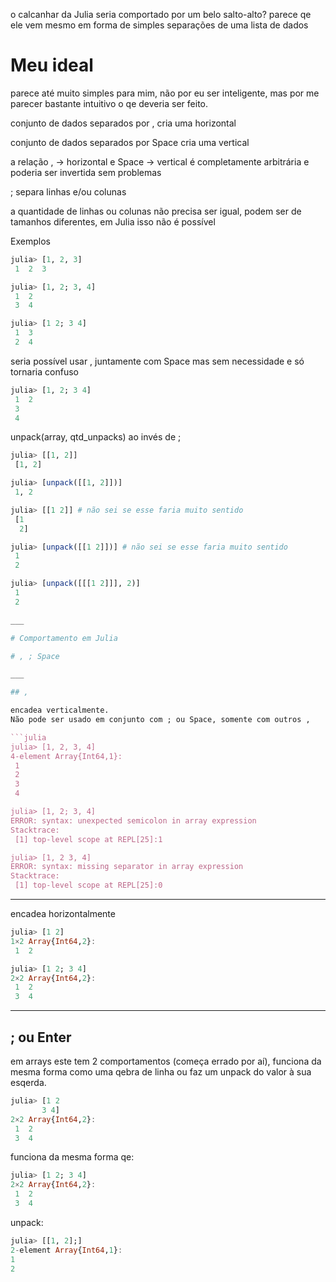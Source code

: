 o calcanhar da Julia seria comportado por um belo salto-alto? parece qe ele vem mesmo em forma de simples separações de uma lista de dados

# Meu ideal

parece até muito simples para mim, não por eu ser inteligente, mas por me parecer bastante intuitivo o qe deveria ser feito.

conjunto de dados separados por , cria uma horizontal

conjunto de dados separados por Space cria uma vertical

a relação , -> horizontal e Space -> vertical é completamente arbitrária e poderia ser invertida sem problemas

; separa linhas e/ou colunas

a quantidade de linhas ou colunas não precisa ser igual, podem ser de tamanhos diferentes, em Julia isso não é possível

Exemplos

```julia
julia> [1, 2, 3]
 1  2  3

julia> [1, 2; 3, 4]
 1  2
 3  4

julia> [1 2; 3 4]
 1  3
 2  4
```

seria possível usar , juntamente com Space mas sem necessidade e só tornaria confuso

```julia
julia> [1, 2; 3 4]
 1  2
 3
 4
```

unpack(array, qtd_unpacks) ao invés de ;

```julia
julia> [[1, 2]]
 [1, 2]

julia> [unpack([[1, 2]])]
 1, 2

julia> [[1 2]] # não sei se esse faria muito sentido
 [1
  2]

julia> [unpack([[1 2]])] # não sei se esse faria muito sentido
 1
 2

julia> [unpack([[[1 2]]], 2)]
 1
 2

___

# Comportamento em Julia

# , ; Space

___

## ,

encadea verticalmente.
Não pode ser usado em conjunto com ; ou Space, somente com outros ,

```julia
julia> [1, 2, 3, 4]
4-element Array{Int64,1}:
 1
 2
 3
 4

julia> [1, 2; 3, 4]
ERROR: syntax: unexpected semicolon in array expression
Stacktrace:
 [1] top-level scope at REPL[25]:1

julia> [1, 2 3, 4]
ERROR: syntax: missing separator in array expression
Stacktrace:
 [1] top-level scope at REPL[25]:0
```

___

encadea horizontalmente

```julia
julia> [1 2]
1×2 Array{Int64,2}:
 1  2

julia> [1 2; 3 4]
2×2 Array{Int64,2}:
 1  2
 3  4
```

___

## ; ou Enter
em arrays este tem 2 comportamentos (começa errado por aí), funciona da mesma forma como uma qebra de linha ou faz um unpack do valor à sua esqerda.


```julia
julia> [1 2
       3 4]
2×2 Array{Int64,2}:
 1  2
 3  4
```

funciona da mesma forma qe:

```julia
julia> [1 2; 3 4]
2×2 Array{Int64,2}:
 1  2
 3  4
 ```
 
 unpack:
 
 ```julia
julia> [[1, 2];]
2-element Array{Int64,1}:
 1
 2
```
